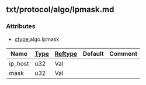 ## txt/protocol/algo/Ipmask.md


### Attributes
<a href="#attributes"></a>
* [ctype:](/txt/ssimdb/dmmeta/ctype.md)algo.Ipmask

|Name|[Type](/txt/ssimdb/dmmeta/ctype.md)|[Reftype](/txt/ssimdb/dmmeta/reftype.md)|Default|Comment|
|---|---|---|---|---|
|ip_host|u32|Val|
|mask|u32|Val|

